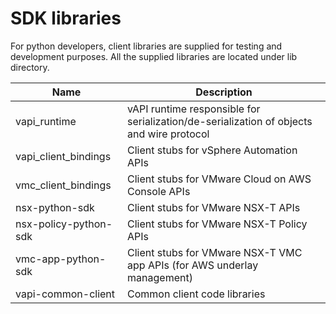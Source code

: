 # SDK libraries

For python developers, client libraries are supplied for testing and development purposes. All the supplied libraries are located under lib directory.

Name                                | Description
------------------------------------| -------------
vapi_runtime	                      | vAPI runtime responsible for serialization/de-serialization of objects and wire protocol
vapi_client_bindings                | Client stubs for vSphere Automation APIs
vmc_client_bindings                 | Client stubs for VMware Cloud on AWS Console APIs
nsx-python-sdk                      | Client stubs for VMware NSX-T APIs
nsx-policy-python-sdk               | Client stubs for VMware NSX-T Policy APIs
vmc-app-python-sdk                  | Client stubs for VMware NSX-T VMC app APIs (for AWS underlay management)
vapi-common-client                  | Common client code libraries
